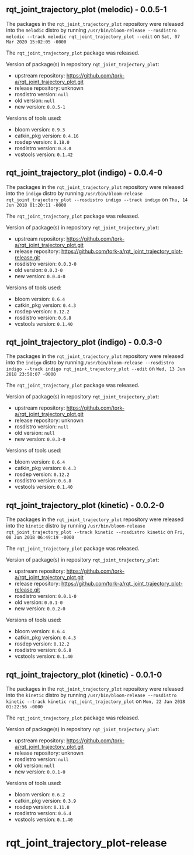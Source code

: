## rqt_joint_trajectory_plot (melodic) - 0.0.5-1

The packages in the `rqt_joint_trajectory_plot` repository were released into the `melodic` distro by running `/usr/bin/bloom-release --rosdistro melodic --track melodic rqt_joint_trajectory_plot --edit` on `Sat, 07 Mar 2020 15:02:05 -0000`

The `rqt_joint_trajectory_plot` package was released.

Version of package(s) in repository `rqt_joint_trajectory_plot`:

- upstream repository: https://github.com/tork-a/rqt_joint_trajectory_plot.git
- release repository: unknown
- rosdistro version: `null`
- old version: `null`
- new version: `0.0.5-1`

Versions of tools used:

- bloom version: `0.9.3`
- catkin_pkg version: `0.4.16`
- rosdep version: `0.18.0`
- rosdistro version: `0.8.0`
- vcstools version: `0.1.42`


## rqt_joint_trajectory_plot (indigo) - 0.0.4-0

The packages in the `rqt_joint_trajectory_plot` repository were released into the `indigo` distro by running `/usr/bin/bloom-release rqt_joint_trajectory_plot --rosdistro indigo --track indigo` on `Thu, 14 Jun 2018 01:20:11 -0000`

The `rqt_joint_trajectory_plot` package was released.

Version of package(s) in repository `rqt_joint_trajectory_plot`:

- upstream repository: https://github.com/tork-a/rqt_joint_trajectory_plot.git
- release repository: https://github.com/tork-a/rqt_joint_trajectory_plot-release.git
- rosdistro version: `0.0.3-0`
- old version: `0.0.3-0`
- new version: `0.0.4-0`

Versions of tools used:

- bloom version: `0.6.4`
- catkin_pkg version: `0.4.3`
- rosdep version: `0.12.2`
- rosdistro version: `0.6.8`
- vcstools version: `0.1.40`


## rqt_joint_trajectory_plot (indigo) - 0.0.3-0

The packages in the `rqt_joint_trajectory_plot` repository were released into the `indigo` distro by running `/usr/bin/bloom-release --rosdistro indigo --track indigo rqt_joint_trajectory_plot --edit` on `Wed, 13 Jun 2018 23:50:07 -0000`

The `rqt_joint_trajectory_plot` package was released.

Version of package(s) in repository `rqt_joint_trajectory_plot`:

- upstream repository: https://github.com/tork-a/rqt_joint_trajectory_plot.git
- release repository: unknown
- rosdistro version: `null`
- old version: `null`
- new version: `0.0.3-0`

Versions of tools used:

- bloom version: `0.6.4`
- catkin_pkg version: `0.4.3`
- rosdep version: `0.12.2`
- rosdistro version: `0.6.8`
- vcstools version: `0.1.40`


## rqt_joint_trajectory_plot (kinetic) - 0.0.2-0

The packages in the `rqt_joint_trajectory_plot` repository were released into the `kinetic` distro by running `/usr/bin/bloom-release rqt_joint_trajectory_plot --track kinetic --rosdistro kinetic` on `Fri, 08 Jun 2018 06:49:19 -0000`

The `rqt_joint_trajectory_plot` package was released.

Version of package(s) in repository `rqt_joint_trajectory_plot`:

- upstream repository: https://github.com/tork-a/rqt_joint_trajectory_plot.git
- release repository: https://github.com/tork-a/rqt_joint_trajectory_plot-release.git
- rosdistro version: `0.0.1-0`
- old version: `0.0.1-0`
- new version: `0.0.2-0`

Versions of tools used:

- bloom version: `0.6.4`
- catkin_pkg version: `0.4.3`
- rosdep version: `0.12.2`
- rosdistro version: `0.6.8`
- vcstools version: `0.1.40`


## rqt_joint_trajectory_plot (kinetic) - 0.0.1-0

The packages in the `rqt_joint_trajectory_plot` repository were released into the `kinetic` distro by running `/usr/bin/bloom-release --rosdistro kinetic --track kinetic rqt_joint_trajectory_plot` on `Mon, 22 Jan 2018 01:22:56 -0000`

The `rqt_joint_trajectory_plot` package was released.

Version of package(s) in repository `rqt_joint_trajectory_plot`:

- upstream repository: https://github.com/tork-a/rqt_joint_trajectory_plot.git
- release repository: unknown
- rosdistro version: `null`
- old version: `null`
- new version: `0.0.1-0`

Versions of tools used:

- bloom version: `0.6.2`
- catkin_pkg version: `0.3.9`
- rosdep version: `0.11.8`
- rosdistro version: `0.6.4`
- vcstools version: `0.1.40`


# rqt_joint_trajectory_plot-release
